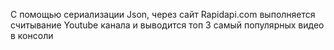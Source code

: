 С помощью сериализации Json, через сайт Rapidapi.com выполняется считывание Youtube канала и выводится топ 3 самый популярных видео в консоли
